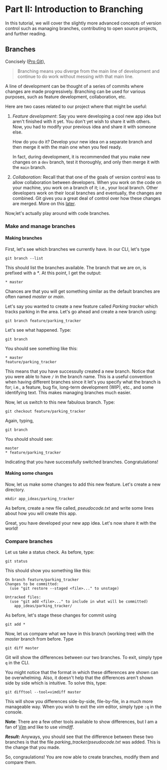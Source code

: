 # Part II: Introduction to Branching
In this tutorial, we will cover the slightly more advanced concepts of version control such as managing branches, contributing to open source projects, and further reading.

## Branches
Concisely ([Pro Git](https://git-scm.com/book/en/v2/Git-Branching-Branches-in-a-Nutshell)), 
> Branching means you diverge from the main line of development and continue to do work without messing with that main line. 

A line of development can be thought of a series of commits where changes are made progressively. 
Branching can be used for various purposes, such as feature development, collaboration, etc. 

Here are two cases related to our project where that might be useful: 

1. *Feature development*: Say you were developing a cool new app idea but aren't finished with it yet. You don't yet wish to share it with others. Now, you had to modify your previous idea and share it with someone else. 

    How do you do it? Develop your new idea on a separate branch and then merge it with the main one when you feel ready. 
    
    In fact, during development, it is recommended that you make new changes on a `dev` branch, test it thoroughly, and only then merge it with the `main` branch. 

2. *Collaboration:* Recall that that one of the goals of version control was to allow collaboration between developers. When you work on the code on your machine, you work on a branch of it; i.e., your local branch. Other developers work on their local branches and eventually, the changes are combined. Git gives you a great deal of control over how these changes are merged. More on this [later](#contributing-to-open-source-projects). 

Now,let's actually play around with code branches.

### Make and manage branches
#### Making branches
First, let's see which branches we currently have. In our CLI, let's type
```
git branch --list
```
This should list the branches available. The branch that we are on, is prefixed with a *\**. At this point, I get the output:
```
* master
```
Chances are that you will get something similar as the default branches are often named *master* or *main*. 

Let's say you wanted to create a new feature called *Parking tracker* which tracks parking in the area. Let's go ahead and create a new branch using: 
```
git branch feature/parking_tracker
``` 
Let's see what happened. Type:
```
git branch
```
You should see something like this:
```
* master
feature/parking_tracker
```
This means that you have successully created a new branch. Notice that you were able to have `/` in the branch name. This is a useful convention when having different branches since it let's you specify what the branch is for; i.e., a feature, bug fix, long-term development (WIP), etc., and some identifying text. This makes managing branches much easier. 

Now, let us switch to this new fabulous branch. Type:
```
git checkout feature/parking_tracker
```
Again, typing,
```
git branch
```
You should should see:
```
master
* feature/parking_tracker
```
Indicating that you have successfully switched branches. Congratulations! 

#### Making some changes
Now, let us make some changes to add this new feature. Let's create a new directory. 
```
mkdir app_ideas/parking_tracker
```
As before, create a new file called, *pseudocode.txt* and write some lines about how you will create this app. 

Great, you have developed your new app idea. Let's now share it with the world! 

### Compare branches
Let us take a status check. As before, type:
```
git status
```
This should show you something like this:
```
On branch feature/parking_tracker
Changes to be committed:
  (use "git restore --staged <file>..." to unstage)

Untracked files:
  (use "git add <file>..." to include in what will be committed)
	app_ideas/parking_tracker/
```
As before, let's stage these changes for commit using 
```
git add *
```
Now, let us compare what we have in this branch (working tree) with the *master* branch from before. Type
```
git diff master
```
Git will show the differences between our two branches. To exit, simply type `q` in the CLI. 

You might notice that the format in which these differences are shown can be overwhelming. Also, it doesn't help that the differences aren't shown side by side which is intuitive. To solve this, type:
```
git difftool --tool=vimdiff master
```
This will show you differences side-by-side, file-by-file, in a much more manageable way. When you wish to exit the *vim* editor, simply type `:q` in the console. 

__Note__: There are a few other tools available to show differences, but I am a fan of [Vim](https://www.vim.org/about.php) and like to use *vimdiff*.

__*Result:*__ Anyways, you should see that the difference between these two branches is that the file *parking_tracker/pseudocode.txt* was added. This is the change that you made. 

So, congraulations! You are now able to create branches, modify them and compare them. 
